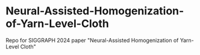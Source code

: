 # Neural-Assisted-Homogenization-of-Yarn-Level-Cloth
Repo for SIGGRAPH 2024 paper "Neural-Assisted Homogenization of Yarn-Level Cloth"
